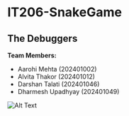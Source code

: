 # IT206-SnakeGame
## The Debuggers
**Team Members:**
- Aarohi Mehta (202401002)
- Alvita Thakor (202401012)
- Darshan Talati (202401046)
- Dharmesh Upadhyay (202401049)

![Alt Text](https://github.com/darshantalati23/IT206-SnakeGame/tree/main/Personal%20Work/ReadME)
